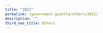 ```yaml
---
title: "2022"
permalink: /government-gazette/others/2022/
description: ""
third_nav_title: Others
---
```

